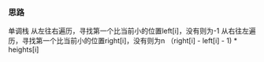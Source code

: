 ### 思路
单调栈
从左往右遍历，寻找第一个比当前小的位置left[i]，没有则为-1
从右往左遍历，寻找第一个比当前小的位置right[i]，没有则为n
（right[i] - left[i] - 1) * heights[i]
